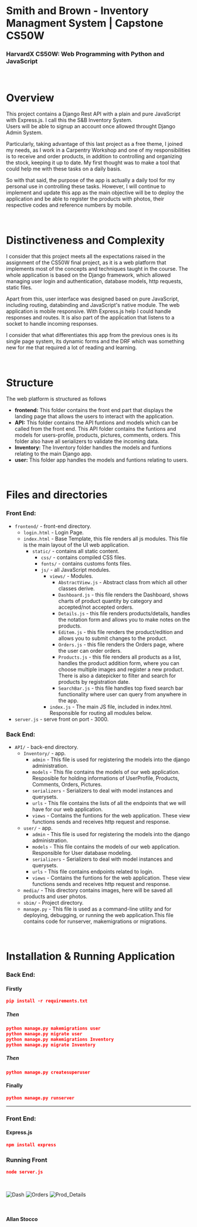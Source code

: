 # Smith and Brown - Inventory Managment System | Capstone CS50W
### HarvardX CS50W: Web Programming with Python and JavaScript

</br>

# Overview

This project contains a Django Rest API with a plain and pure JavaScript with Express.js. 
I call this the S&B Inventory System.  
Users will be able to signup an account once allowed throught Django Admin System. 

Particularly, taking advantage of this last project as a free theme, I joined my needs, as I work in a Carpentry Workshop and one of my responsibilities is to receive and order products, in addition to controlling and organizing the stock, keeping it up to date. My first thought was to make a tool that could help me with these tasks on a daily basis.  

So with that said, the purpose of the app is actually a daily tool for my personal use in controlling these tasks. 
However, I will continue to implement and update this app as the main objective will be to deploy the application and be able to register the products with photos, their respective codes and reference numbers by mobile.

</br>

# Distinctiveness and Complexity

I consider that this project meets all the expectations raised in the assignment of the CS50W final project, as it is a web platform that implements most of the concepts and techniques taught in the course.
The whole application is based on the Django framework, which allowed managing user login and authentication, database models, http requests, static files.  

Apart from this, user interface was designed based on pure JavaScript, including routing, databinding and JavaScript's native module. The web application is mobile responsive. With Express.js help I could handle responses and routes. It is also part of the application that listens to a socket to handle incoming responses.  

I consider that what differentiates this app from the previous ones is its single page system, its dynamic forms and the DRF which was something new for me that required a lot of reading and learning.


</br>

# Structure

The web platform is structured as follows

- **frontend:** This folder contains the front end part that displays the landing page that allows the users to interact with the application.
- **API:** This folder contains the API funtions and models which can be called from the front end. This API folder contains the funtions and models for users-profile, products, pictures, comments, orders. This folder also have all serializers to validate the incoming data.
- **Inventory:** The Inventory folder handles the models and funtions relating to the main Django app.
- **user:** This folder app handles the models and funtions relating to users.

</br>


# Files and directories

### Front End:

- `frontend/` - front-end directory.
  - `login.html` - Login Page.
  - `index.html` - Base Template, this file renders all js modules. This file is the main layout of the UI web application.
    - `static/` - contains all static content.
      - `css/` - contains compiled CSS files.
      - `fonts/` - contains customs fonts files. 
      - `js/` - all JavaScript modules.
        - `views/` - Modules.  
          - `AbstractView.js` - Abstract class from which all other classes derive.  
          - `Dashboard.js` - this file renders the Dashboard, shows charts of product quantity by category and accepted/not accepted orders.  
          - `Details.js` - this file renders products/details, handles the notation form and allows you to make notes on the products.  
          - `Editem.js` - this file renders the product/edition and allows you to submit changes to the product.  
          - `Orders.js` - this file renders the Orders page, where the user can order orders.  
          - `Products.js` - this file renders all products as a list, handles the product addition form, where you can choose multiple images and register a new product. There is also a datepicker to filter and search for products by registration date.  
          - `SearchBar.js` - this file handles top fixed search bar functionality where user can query from anywhere in the app.
        - `index.js` - The main JS file, included in index.html. Responsible for routing all modules below. 
- `server.js` - serve front on port - 3000.    
### Back End:
- `API/` - back-end directory.
  - `Inventory/` - app.
    - `admin` - This file is used for registering the models into the django administration.
    - `models` - This file contains the models of our web application. Resposible for holding informations of UserProfile, Products, Comments, Orders, Pictures.
    - `serializers` - Serializers to deal with model instances and querysets.
    - `urls` - This file contains the lists of all the endpoints that we will have for our web application.
    - `views` - Contains the funtions for the web application. These view functions sends and receives http request and response.
  - `user/` - app.
    - `admin` - This file is used for registering the models into the django administration.
    - `models` - This file contains the models of our web application. Responsible for User database modeling.
    - `serializers` - Serializers to deal with model instances and querysets.
    - `urls` -  This file contains endpoints related to login.
    - `views` - Contains the funtions for the web application. These view functions sends and receives http request and response.
  - `media/` - This directory contains images, here will be saved all products and user photos.
  - `sbim/` - Project directory.
  - `manage.py` - This file is used as a command-line utility and for deploying, debugging, or running the web application.This file contains code for runserver, makemigrations or migrations.

<br>

# Installation & Running Application

### Back End:

#### Firstly
```json
pip install -r requirements.txt
```
##### Then

```json
python manage.py makemigrations user
python manage.py migrate user
python manage.py makemigrations Inventory
python manage.py migrate Inventory
```

##### Then

```json
python manage.py createsuperuser
```

#### Finally

```json
python manage.py runserver
```

* * *

### Front End:

#### Express.js
```json
npm install express
```

### Running Front

```json
node server.js
```

<br>


![Dash](API/media/dash.png)
![Orders](API/media/Orders.jpg)
![Prod_Details](API/media/prod_detail.png)

<br>

#### Allan Stocco



